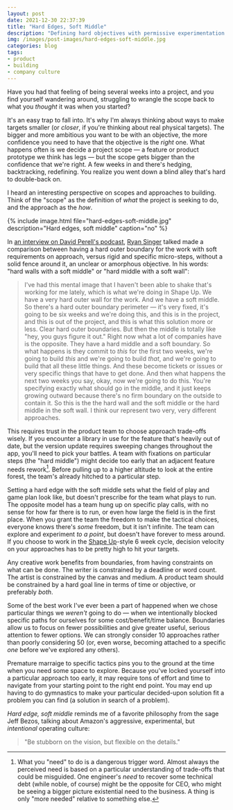 ```yaml
---
layout: post
date: 2021-12-30 22:37:39
title: "Hard Edges, Soft Middle"
description: "Defining hard objectives with permissive experimentation is the best way to build products."
img: /images/post-images/hard-edges-soft-middle.jpg
categories: blog
tags:
- product
- building
- company culture
---
```


Have you had that feeling of being several weeks into a project, and you find yourself wandering around, struggling to wrangle the scope back to what you _thought_ it was when you started?

It's an easy trap to fall into. It's why I'm always thinking about ways to make targets smaller (or _closer_, if you're thinking about real physical targets). The bigger and more ambitious you want to be with an objective, the more confidence you need to have that the objective is the _right_ one. What happens often is we decide a project scope — a feature or product prototype we think has legs — but the scope gets bigger than the confidence that we're right. A few weeks in and there's hedging, backtracking, redefining. You realize you went down a blind alley that's hard to double-back on.

I heard an interesting perspective on scopes and approaches to building. Think of the "scope" as the definition of _what_ the project is seeking to do, and the approach as the _how_. 

{% include image.html file="hard-edges-soft-middle.jpg" description="Hard edges, soft middle" caption="no" %}

In [an interview on David Perell's podcast](https://perell.com/podcast/ryan-singer-design-and-consciousness/), [Ryan Singer](https://twitter.com/rjs) talked made a comparison between having a hard outer boundary for the work with soft requirements on approach, versus rigid and specific micro-steps, without a solid fence around it, an unclear or amorphous objective. In his words: "hard walls with a soft middle" or "hard middle with a soft wall":

> I've had this mental image that I haven't been able to shake that's working for me lately, which is what we're doing in Shape Up. We have a very hard outer wall for the work. And we have a soft middle. So there's a hard outer boundary perimeter — it's very fixed, it's going to be six weeks and we're doing this, and this is in the project, and this is out of the project, and this is what this solution more or less. Clear hard outer boundaries. But then the middle is totally like "hey, you guys figure it out." Right now what a lot of companies have is the opposite. They have a hard middle and a soft boundary. So what happens is they commit to _this_ for the first two weeks, we're going to build _this_ and we're going to build _that_, and we're going to build that all these little things. And these become tickets or issues or very specific things that have to get done. And then what happens the next two weeks you say, okay, now we're going to do this. You're specifying exactly what should go in the middle, and it just keeps growing outward because there's no firm boundary on the outside to contain it. So this is the the hard wall and the soft middle or the hard middle in the soft wall. I think our represent two very, very different approaches.

This requires trust in the product team to choose approach trade-offs wisely. If you encounter a library in use for the feature that's heavily out of date, but the version update requires sweeping changes throughout the app, you'll need to pick your battles. A team with fixations on particular steps (the "hard middle") might decide too early that an adjacent feature needs rework[^needs]. Before pulling up to a higher altitude to look at the entire forest, the team's already hitched to a particular step.

Setting a hard edge with the soft middle sets what the field of play and game plan look like, but doesn't prescribe for the team what plays to run. The opposite model has a team hung up on specific play calls, with no sense for how far there is to run, or even how large the field is in the first place. When you grant the team the freedom to make the tactical choices, everyone knows there's _some_ freedom, but it isn't infinite. The team can explore and experiment _to a point_, but doesn't have forever to mess around. If you choose to work in the [Shape Up](https://basecamp.com/shapeup/webbook)-style 6 week cycle, decision velocity on your approaches has to be pretty high to hit your targets.

Any creative work benefits from boundaries, from having constraints on what can be done. The writer is constrained by a deadline or word count. The artist is constrained by the canvas and medium. A product team should be constrained by a hard goal line in terms of time or objective, or preferably _both_.

Some of the best work I've ever been a part of happened when we chose particular things we _weren't_ going to do — when we intentionally blocked specific paths for ourselves for some cost/benefit/time balance. Boundaries allow us to focus on fewer possibilities and give greater useful, serious attention to fewer options. We can strongly consider 10 approaches rather than poorly considering 50 (or, even worse, becoming attached to a specific _one_ before we've explored any others).

Premature marraige to specific tactics pins you to the ground at the time when you need some space to explore. Because you've locked yourself into a particular approach too early, it may require tons of effort and time to navigate from your starting point to the right end point. You may end up having to do gymnastics to make your particular decided-upon solution fit a problem you can find (a solution in search of a problem).

_Hard edge, soft middle_ reminds me of a favorite philosophy from the sage Jeff Bezos, talking about Amazon's aggressive, experimental, but _intentional_ operating culture:

> "Be stubborn on the vision, but flexible on the details."

[^needs]: What you "need" to do is a dangerous trigger word. Almost always the perceived need is based on a particular understanding of trade-offs that could be misguided. One engineer's _need_ to recover some technical debt (while noble, of course) might be the opposite for CEO, who might be seeing a bigger picture existential need to the business. A thing is only "more needed" relative to something else.
